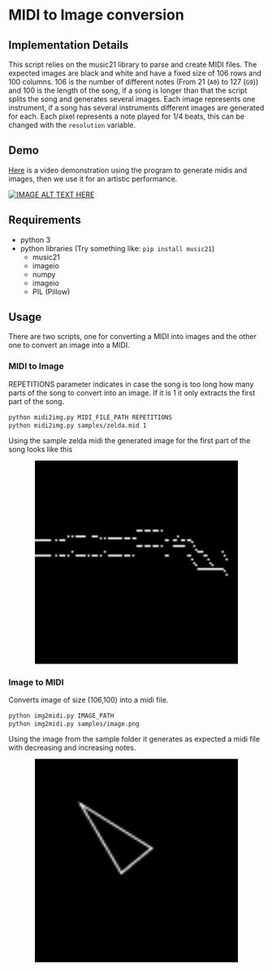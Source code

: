 # MIDI to Image conversion

## Implementation Details
This script relies on the music21 library to parse and create MIDI files. The expected images are black and white and have a fixed size of 106 rows and 100 columns. 106 is the number of different notes (From 21 (`A0`) to 127 (`G9`)) and 100 is the length of the song, if a song is longer than that the script splits the song and generates several images. Each image represents one instrument, if a song has several instruments different images are generated for each. Each pixel represents a note played for 1/4 beats, this can be changed with the `resolution` variable.

## Demo
[Here](https://www.youtube.com/watch?v=YJ-TEpLwuns) is a video demonstration using the program to generate midis and images, then we use it for an artistic performance.

[![IMAGE ALT TEXT HERE](https://i.ytimg.com/vi/YJ-TEpLwuns/maxresdefault.jpg)](https://www.youtube.com/watch?v=wvbV75Tw_24)

## Requirements
- python 3
- python libraries (Try something like: `pip install music21`)
  - music21
  - imageio
  - numpy
  - imageio
  - PIL (Pillow)

## Usage
There are two scripts, one for converting a MIDI into images and the other one to convert an image into a MIDI.

### MIDI to Image

REPETITIONS parameter indicates in case the song is too long how many parts of the song to convert into an image. If it is 1 it only extracts the first part of the song.

```
python midi2img.py MIDI_FILE_PATH REPETITIONS
python midi2img.py samples/zelda.mid 1
```

Using the sample zelda midi the generated image for the first part of the song looks like this
<div style="text-align:center">
<img src="samples/converted_samples/zelda_Piano_0.png" width="400" height="400" />
</div>

### Image to MIDI

Converts image of size (106,100) into a midi file.

```
python img2midi.py IMAGE_PATH
python img2midi.py samples/image.png
```

Using the image from the sample folder it generates as expected a midi file with decreasing and increasing notes.
<div style="text-align:center">
<img src="samples/image.png" width="400" height="400" />
</div>

